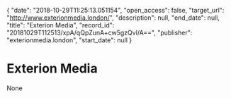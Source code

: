{
  "date": "2018-10-29T11:25:13.051154", 
  "open_access": false, 
  "target_url": "http://www.exterionmedia.london/", 
  "description": null, 
  "end_date": null, 
  "title": "Exterion Media", 
  "record_id": "20181029T112513/xpA/qQpZunA+cw5gzQvl/A==", 
  "publisher": "exterionmedia.london", 
  "start_date": null
}

# Exterion Media

None